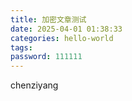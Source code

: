 ```yaml
---
title: 加密文章测试
date: 2025-04-01 01:38:33
categories: hello-world
tags: 
password: 111111
---
```

chenziyang